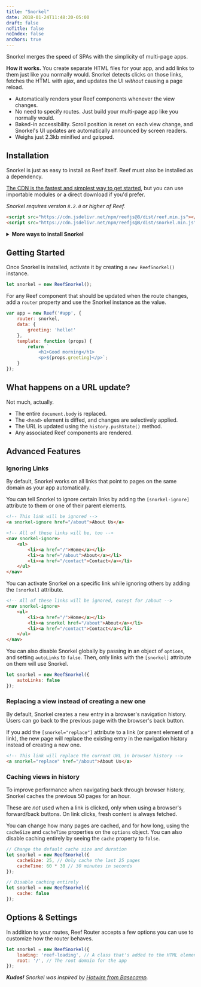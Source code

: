 ```yaml
---
title: "Snorkel"
date: 2018-01-24T11:48:20-05:00
draft: false
noTitle: false
noIndex: false
anchors: true
---
```


Snorkel merges the speed of SPAs with the simplicity of multi-page apps.

**How it works.** You create separate HTML files for your app, and add links to them just like you normally would. Snorkel detects clicks on those links, fetches the HTML with ajax, and updates the UI _without_ causing a page reload.

- Automatically renders your Reef components whenever the view changes.
- No need to specify routes. Just build your multi-page app like you normally would.
- Baked-in accessibility. Scroll position is reset on each view change, and Snorkel's UI updates are automatically announced by screen readers.
- Weighs just 2.3kb minified and gzipped.

<div id="table-of-contents"></div>



## Installation

Snorkel is just as easy to install as Reef itself. Reef must also be installed as a dependency.

[The CDN is the fastest and simplest way to get started](https://cdn.jsdelivr.net/npm/reefjs/dist/), but you can use importable modules or a direct download if you'd prefer.

_Snorkel requires version `8.2.0` or higher of Reef._

```html
<script src="https://cdn.jsdelivr.net/npm/reefjs@8/dist/reef.min.js"></script>
<script src="https://cdn.jsdelivr.net/npm/reefjs@8/dist/snorkel.min.js"></script>
```

<details>
<summary class="margin-bottom-small"><strong>More ways to install Snorkel</strong></summary>
{{%md%}}
When used with a module system, you must explicitly associate Reef with Snorkel with the `Reef.use()` method.

**ES Modules**

```js
import Reef from 'https://cdn.jsdelivr.net/npm/reefjs@8/dist/reef.es.min.js';
import ReefSnorkel from 'https://cdn.jsdelivr.net/npm/reefjs@8/dist/snorkel.es.min.js';

Reef.use(ReefSnorkel);
```

**NPM**

```js
import Reef from 'reefjs';
import ReefSnorkel from 'reefjs/snorkel';

Reef.use(ReefSnorkel);
```

**CommonJS**

```js
var Reef = require('https://cdn.jsdelivr.net/npm/reefjs@8/dist/reef.cjs.min.js');
var ReefSnorkel = require('https://cdn.jsdelivr.net/npm/reefjs@8/dist/snorkel.cjs.min.js');

Reef.use(ReefSnorkel);
```

**AMD**

```js
requirejs([
	'https://cdn.jsdelivr.net/npm/reefjs@8/dist/reef.amd.min.js',
	'https://cdn.jsdelivr.net/npm/reefjs@8/dist/snorkel.amd.min.js'
],function (Reef, ReefSnorkel) {
	Reef.use(ReefSnorkel);
});
```

**Direct Download**

```html
<script src="path/to/reef.min.js"></script>
<script src="path/to/snorkel.min.js"></script>
```
{{%/md%}}
</details>



## Getting Started

Once Snorkel is installed, activate it by creating a `new ReefSnorkel()` instance.

```js
let snorkel = new ReefSnorkel();
```

For any Reef component that should be updated when the route changes, add a `router` property and use the Snorkel instance as the value.

```js
var app = new Reef('#app', {
	router: snorkel,
	data: {
		greeting: 'hello!'
	},
	template: function (props) {
		return `
			<h1>Good morning</h1>
			<p>${props.greeting}</p>`;
	}
});
```



## What happens on a URL update?

Not much, actually.

- The entire `document.body` is replaced.
- The `<head>` element is diffed, and changes are selectively applied.
- The URL is updated using the `history.pushState()` method.
- Any associated Reef components are rendered.



## Advanced Features

### Ignoring Links

By default, Snorkel works on all links that point to pages on the same domain as your app automatically.

You can tell Snorkel to ignore certain links by adding the `[snorkel-ignore]` attribute to them or one of their parent elements.

```html
<!-- This link will be ignored -->
<a snorkel-ignore href="/about">About Us</a>

<!-- All of these links will be, too -->
<nav snorkel-ignore>
	<ul>
		<li><a href="/">Home</a></li>
		<li><a href="/about">About</a></li>
		<li><a href="/contact">Contact</a></li>
	</ul>
</nav>
```

You can activate Snorkel on a specific link while ignoring others by adding the `[snorkel]` attribute.

```html
<!-- All of these links will be ignored, except for /about -->
<nav snorkel-ignore>
	<ul>
		<li><a href="/">Home</a></li>
		<li><a snorkel href="/about">About</a></li>
		<li><a href="/contact">Contact</a></li>
	</ul>
</nav>
```

You can also disable Snorkel globally by passing in an object of `options`, and setting `autoLinks` to `false`. Then, only links with the `[snorkel]` attribute on them will use Snorkel.

```js
let snorkel = new ReefSnorkel({
	autoLinks: false
});
```

### Replacing a view instead of creating a new one

By default, Snorkel creates a new entry in a browser's navigation history. Users can go back to the previous page with the browser's back button.

If you add the `[snorkel="replace"]` attribute to a link (or parent element of a link), the new page will replace the existing entry in the navigation history instead of creating a new one.

```html
<!-- This link will replace the current URL in browser history -->
<a snorkel="replace" href="/about">About Us</a>
```

### Caching views in history

To improve performance when navigating back through browser history, Snorkel caches the previous 50 pages for an hour.

These are _not_ used when a link is clicked, only when using a browser's forward/back buttons. On link clicks, fresh content is always fetched.

You can change how many pages are cached, and for how long, using the `cacheSize` and `cacheTime` properties on the `options` object. You can also disable caching entirely by seeing the `cache` property to `false`.

```js
// Change the default cache size and duration
let snorkel = new ReefSnorkel({
	cacheSize: 25, // Only cache the last 25 pages
	cacheTime: 60 * 30 // 30 minutes in seconds
});

// Disable caching entirely
let snorkel = new ReefSnorkel({
	cache: false
});
```



## Options & Settings

In addition to your routes, Reef Router accepts a few options you can use to customize how the router behaves.

```js
let snorkel = new ReefSnorkel({
	loading: 'reef-loading', // A class that's added to the HTML element while new content is loading
	root: '/', // The root domain for the app
});
```


_**Kudos!** Snorkel was inspired by [Hotwire from Basecamp](https://hotwire.dev/)._